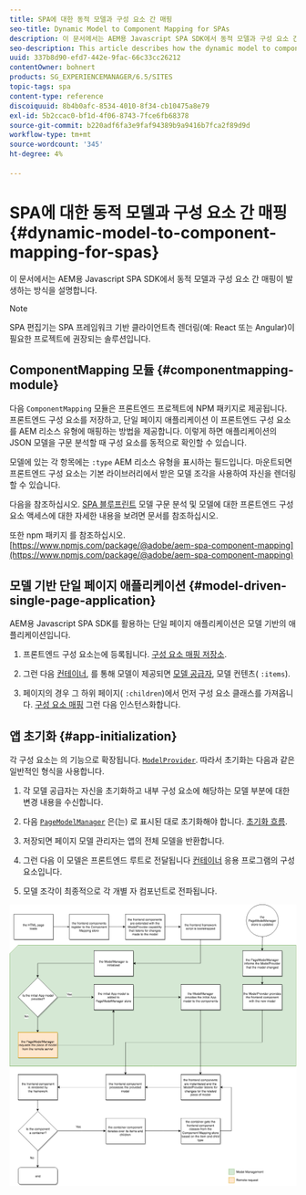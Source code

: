 ```yaml
---
title: SPA에 대한 동적 모델과 구성 요소 간 매핑
seo-title: Dynamic Model to Component Mapping for SPAs
description: 이 문서에서는 AEM용 Javascript SPA SDK에서 동적 모델과 구성 요소 간 매핑이 발생하는 방법에 대해 설명합니다.
seo-description: This article describes how the dynamic model to component mapping occurs in the Javascript SPA SDK for AEM.
uuid: 337b8d90-efd7-442e-9fac-66c33cc26212
contentOwner: bohnert
products: SG_EXPERIENCEMANAGER/6.5/SITES
topic-tags: spa
content-type: reference
discoiquuid: 8b4b0afc-8534-4010-8f34-cb10475a8e79
exl-id: 5b2ccac0-bf1d-4f06-8743-7fce6fb68378
source-git-commit: b220adf6fa3e9faf94389b9a9416b7fca2f89d9d
workflow-type: tm+mt
source-wordcount: '345'
ht-degree: 4%

---
```


# SPA에 대한 동적 모델과 구성 요소 간 매핑{#dynamic-model-to-component-mapping-for-spas}

이 문서에서는 AEM용 Javascript SPA SDK에서 동적 모델과 구성 요소 간 매핑이 발생하는 방식을 설명합니다.

>[!NOTE]
>
>SPA 편집기는 SPA 프레임워크 기반 클라이언트측 렌더링(예: React 또는 Angular)이 필요한 프로젝트에 권장되는 솔루션입니다.

## ComponentMapping 모듈 {#componentmapping-module}

다음 `ComponentMapping` 모듈은 프론트엔드 프로젝트에 NPM 패키지로 제공됩니다. 프론트엔드 구성 요소를 저장하고, 단일 페이지 애플리케이션 이 프론트엔드 구성 요소를 AEM 리소스 유형에 매핑하는 방법을 제공합니다. 이렇게 하면 애플리케이션의 JSON 모델을 구문 분석할 때 구성 요소를 동적으로 확인할 수 있습니다.

모델에 있는 각 항목에는 `:type` AEM 리소스 유형을 표시하는 필드입니다. 마운트되면 프론트엔드 구성 요소는 기본 라이브러리에서 받은 모델 조각을 사용하여 자신을 렌더링할 수 있습니다.

다음을 참조하십시오. [SPA 블루프린트](/help/sites-developing/spa-blueprint.md) 모델 구문 분석 및 모델에 대한 프론트엔드 구성 요소 액세스에 대한 자세한 내용을 보려면 문서를 참조하십시오.

또한 npm 패키지 를 참조하십시오. [https://www.npmjs.com/package/@adobe/aem-spa-component-mapping](https://www.npmjs.com/package/@adobe/aem-spa-component-mapping)

## 모델 기반 단일 페이지 애플리케이션 {#model-driven-single-page-application}

AEM용 Javascript SPA SDK를 활용하는 단일 페이지 애플리케이션은 모델 기반의 애플리케이션입니다.

1. 프론트엔드 구성 요소는에 등록됩니다. [구성 요소 매핑 저장소](/help/sites-developing/spa-dynamic-model-to-component-mapping.md#componentmapping-module).
1. 그런 다음 [컨테이너](/help/sites-developing/spa-blueprint.md#container), 를 통해 모델이 제공되면 [모델 공급자](/help/sites-developing/spa-blueprint.md#the-model-provider), 모델 컨텐츠( `:items`).

1. 페이지의 경우 그 하위 페이지( `:children`)에서 먼저 구성 요소 클래스를 가져옵니다. [구성 요소 매핑](/help/sites-developing/spa-blueprint.md#componentmapping) 그런 다음 인스턴스화합니다.

## 앱 초기화 {#app-initialization}

각 구성 요소는 의 기능으로 확장됩니다. [ `ModelProvider`](/help/sites-developing/spa-blueprint.md#the-model-provider). 따라서 초기화는 다음과 같은 일반적인 형식을 사용합니다.

1. 각 모델 공급자는 자신을 초기화하고 내부 구성 요소에 해당하는 모델 부분에 대한 변경 내용을 수신합니다.
1. 다음 [ `PageModelManager`](/help/sites-developing/spa-blueprint.md#pagemodelmanager) 은(는) 로 표시된 대로 초기화해야 합니다. [초기화 흐름](/help/sites-developing/spa-blueprint.md).

1. 저장되면 페이지 모델 관리자는 앱의 전체 모델을 반환합니다.
1. 그런 다음 이 모델은 프론트엔드 루트로 전달됩니다 [컨테이너](/help/sites-developing/spa-blueprint.md#container) 응용 프로그램의 구성 요소입니다.
1. 모델 조각이 최종적으로 각 개별 자 컴포넌트로 전파됩니다.

![app_model_initialization](assets/app_model_initialization.png)
